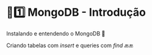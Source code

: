 # :sunrise::one: MongoDB - Introdução

Instalando e entendendo o MongoDB :school:

Criando tabelas com _insert_ e queries com _find_ :back::end:

